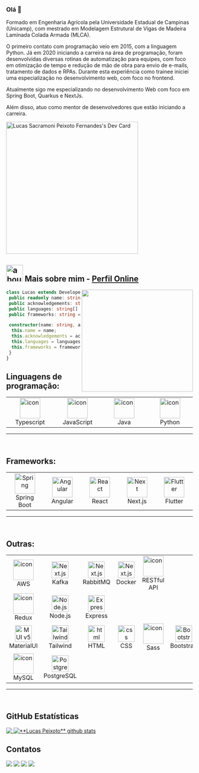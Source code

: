 ### Olá 👋


Formado em Engenharia Agrícola pela Universidade Estadual de Campinas (Unicamp), com mestrado em Modelagem Estrutural de Vigas de Madeira Laminada Colada Armada (MLCA).

O primeiro contato com programação veio em 2015, com a linguagem Python. Já em 2020 iniciando a carreira na área de programação, foram desenvolvidas diversas rotinas de automatização para equipes, com foco em otimização de tempo e redução de mão de obra para envio de e-mails, tratamento de dados e RPAs. Durante esta experiência como trainee iniciei uma especialização no desenvolvimento web, com foco no frontend.

Atualmente sigo me especializando no desenvolvimento Web com foco em Spring Boot, Quarkus e NextJs.

Além disso, atuo como mentor de desenvolvedores que estão iniciando a carreira.

<a href="https://app.daily.dev/lspeixotodev"><img src="https://api.daily.dev/devcards/v2/ghliapZ20IFzFFlgjqI7p.png?type=default&r=nh0" width="356" alt="Lucas Sacramoni Peixoto Fernandes's Dev Card"/></a>

## <img width="45" alt="about" src="https://raw.github.com/elizarov/elizarov/master/about.png"> Mais sobre mim - <a href="https://lucas-peixoto-perfil.vercel.app" alt="Perfil Online" target="_blank">Perfil Online</a>

<img align="right" width="300" height="275" src="https://i2.wp.com/allhtaccess.info/wp-content/uploads/2018/03/programming.gif?fit=1281%2C716&ssl=1" />

```typescript
class Lucas extends Developer {
 public readonly name: string; = "Lucas Sacramoni Peixoto Fernandes"
 public acknowledgements: string; = "Desenvolvimento Web"
 public languages: string[] = ["Python", "JavaScript", "TypeScript", "Java"]
 public frameworks: string = ["Angular", "React", "Spring Boot", "NextJs"];

 constructor(name: string, acknowledgements: string[], languages: string[], frameworks: string[]) {
  this.name = name;
  this.acknowledgements = acknowledgements;
  this.languages = languages;
  this.frameworks = frameworks;
 }
}
```

## **Linguagens de programação:**

<p align="center">
 <table align="center">
   <tr>
      <td align="center" width="120">
       <img src="https://techstack-generator.vercel.app/ts-icon.svg" alt="icon" width="55" height="55" />
       <br>Typescript
     </td>
     <td align="center" width="120">
       <img src="https://techstack-generator.vercel.app/js-icon.svg" alt="icon" width="55" height="55" />
       <br>JavaScript
     </td>
     <td align="center" width="120">
       <img src="https://techstack-generator.vercel.app/java-icon.svg" alt="icon" width="55" height="55" />
       <br>Java
     </td>
     <td align="center" width="120">
       <img src="https://techstack-generator.vercel.app/python-icon.svg" alt="icon" width="55" height="55" />
       <br>Python
     </td>
   </tr>
 </table>
</p>
<hr>
<br>
</div>

## **Frameworks:**

<p align="center">
 <table align="center">
   <tr>
     <td align="center" width="120">
       <img src="https://skillicons.dev/icons?i=spring" width="55" height="55" alt="Spring" />
       <br>Spring Boot
     </td>
     <td align="center" width="120">
       <img src="https://skillicons.dev/icons?i=angular" width="55" height="55" alt="Angular" />
       <br>Angular
     </td>
     <td align="center" width="120">
       <img src="https://skillicons.dev/icons?i=react" width="55" height="55" alt="React" />
       <br>React
     </td>
     <td align="center" width="120">
       <img src="https://skillicons.dev/icons?i=nextjs" width="55" height="55" alt="Next" />
       <br>Next.js
     </td>
    <td align="center" width="120">
       <img src="https://skillicons.dev/icons?i=flutter" width="55" height="55" alt="Flutter" />
       <br>Flutter
     </td>
  </tr> 
 </table>
</p>
<hr>
<br>
</div>

## **Outras:**

<p align="center">
 <table align="center">
   <tr>
    <td align="center" width="120">
      <img src="https://techstack-generator.vercel.app/aws-icon.svg" alt="icon" width="55" height="55" />
      <br>AWS
    </td>
    <td align="center" width="120">
      <img src="https://skillicons.dev/icons?i=kafka" width="45" height="45" alt="Next.js" />
      <br>Kafka
    </td>
    <td align="center" width="120">
      <img src="https://skillicons.dev/icons?i=rabbitmq" width="45" height="45" alt="Next.js" />
      <br>RabbitMQ
    </td>
    <td align="center" width="120">
      <img src="https://skillicons.dev/icons?i=docker" width="45" height="45" alt="Next.js" />
      <br>Docker
    </td>
    <td align="center" width="120">
      <img src="https://techstack-generator.vercel.app/restapi-icon.svg" alt="icon" width="55" height="55" />
      <br>RESTful API
    </td>
  </tr>
  <tr>
    <td align="center" width="120">
      <img src="https://techstack-generator.vercel.app/redux-icon.svg" alt="icon" width="55" height="55" />
      <br>Redux
    </td>
    <td align="center" width="120">
      <img src="https://skillicons.dev/icons?i=nodejs" width="45" height="45" alt="Node.js" />
      <br>Node.js
    </td>
    <td align="center" width="120">
      <img src="https://skillicons.dev/icons?i=express" width="45" height="45" alt="Express" />
      <br>Express
    </td>
  </tr>
  <tr>
    <td align="center" width="120">
      <img src="https://skillicons.dev/icons?i=materialui" width="45" height="45" alt="MUI v5" />
      <br>MaterialUI
    </td>
    <td align="center" width="120">
      <img src="https://skillicons.dev/icons?i=tailwind" width="45" height="45" alt="Tailwind" />
      <br>Tailwind
    </td>
    <td align="center" width="120">
      <img src="https://skillicons.dev/icons?i=html" width="45" height="45" alt="html" />
      <br>HTML
    </td>
    <td align="center" width="120">
      <img src="https://skillicons.dev/icons?i=css" width="45" height="45" alt="css" />
      <br>CSS
    </td>
    <td align="center" width="120">
      <img src="https://techstack-generator.vercel.app/sass-icon.svg" alt="icon" width="55" height="55" />
      <br>Sass
    </td>
    <td align="center" width="120">
      <img src="https://skillicons.dev/icons?i=bootstrap" width="45" height="45" alt="Bootstrap" />
      <br>Bootstrap
    </td>
    
  </tr>
  <tr>
    <td align="center" width="120">
      <img src="https://techstack-generator.vercel.app/mysql-icon.svg" alt="icon" width="55" height="55" />
      <br>MySQL
    </td>
    <td align="center" width="120">
      <img src="https://skillicons.dev/icons?i=postgres" width="45" height="45" alt="PostgreSQL" />
      <br>PostgreSQL
    </td>
  </tr>
 </table>
</p>
<hr>
<br>
</div>

## **GitHub Estatísticas**

<a href="https://github.com/Gurupreet">
  <img align="top" src="https://github-readme-stats.vercel.app/api/top-langs/?username=lucasspeixoto&theme=dracula&line_height=40&hide_langs_below=1" />
</a>

<a href="https://github.com/Gurupreet">
 <img align="top" src="https://github-readme-stats.vercel.app/api?username=lucasspeixoto&show_icons=true&theme=dracula&line_height=40" alt="**Lucas Peixoto** github stats"/>
</a>

<br>

## **Contatos**

<p align="left">
<a href="https://api.whatsapp.com/send?phone=5519982621117&text=Ol%C3%A1%21+Lucas,%20tudo%20bem%20?&lang=pt_pt" alt="WhatsApp" target="_blank">
  <img src="https://img.shields.io/badge/-WhatsApp-25d366?style=flat-square&labelColor=25d366&logo=whatsapp&logoColor=white"/></a>
<a href="https://www.instagram.com/lspeixotof/" alt="Instagram" target="_blank">
  <img src="https://img.shields.io/badge/-Instagram-DF0174?style=flat-square&labelColor=DF0174&logo=instagram&logoColor=white"/></a>
 <a href="https://www.linkedin.com/in/lucassacramoni/" alt="Linkedin" target="_blank">
  <img src="https://img.shields.io/badge/-Linkedin-0e76a8?style=flat-square&logo=Linkedin&logoColor=white"/></a>
   <a href="https://www.facebook.com/lspeixotof/" alt="Facebook" target="_blank">
  <img src="https://img.shields.io/badge/-Facebook-3b5998?style=flat-square&labelColor=3b5998&logo=facebook&logoColor=white"/></a>
</p>
